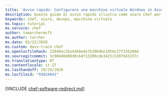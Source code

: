 ```yaml
---
title: 'Avvio rapido: Configurare una macchina virtuale Windows in Azure con Chef'
description: Questa guida di avvio rapido illustra come usare Chef per distribuire e configurare una macchina virtuale Windows in Azure
keywords: chef, azure, devops, macchina virtuale
ms.topic: tutorial
ms.service: chef
author: tomarchermsft
ms.author: tarcher
ms.date: 02/22/2020
ms.custom: devx-track-chef
ms.openlocfilehash: 22040ec2ba4368ede7b29b4be1959c27f126289d
ms.sourcegitcommit: 3c904d8d89d0cb4f13209cde3425c5307b83237c
ms.translationtype: HT
ms.contentlocale: it-IT
ms.lasthandoff: 10/29/2020
ms.locfileid: "93024041"
---
```

[!INCLUDE [chef-software-redirect.md](includes/chef-software-redirect.md)]